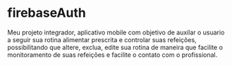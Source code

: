 # firebaseAuth
Meu projeto integrador, aplicativo mobile com objetivo de auxilar o usuario a seguir sua rotina alimentar prescrita e controlar suas refeições, possibilitando que altere, exclua, edite sua rotina de maneira que facilite o monitoramento de suas refeições e facilite o contato com o profissional.
